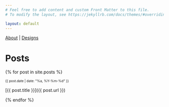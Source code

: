 ```yaml
---
# Feel free to add content and custom Front Matter to this file.
# To modify the layout, see https://jekyllrb.com/docs/themes/#overriding-theme-defaults

layout: default
---
```


[About](/about/) | [Designs](/designs/)

# Posts

{% for post in site.posts %}

<div style="font-size:75%">{{ post.date | date: "%a, %Y-%m-%d" }}</div>

[{{ post.title }}]({{ post.url }})

{% endfor %}